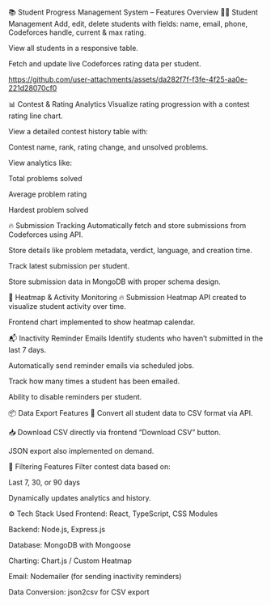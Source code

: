 



📚 Student Progress Management System – Features Overview
🧑‍🎓 Student Management
Add, edit, delete students with fields: name, email, phone, Codeforces handle, current & max rating.

View all students in a responsive table.

Fetch and update live Codeforces rating data per student.


https://github.com/user-attachments/assets/da282f7f-f3fe-4f25-aa0e-221d28070cf0





📊 Contest & Rating Analytics
Visualize rating progression with a contest rating line chart.

View a detailed contest history table with:

Contest name, rank, rating change, and unsolved problems.

View analytics like:

Total problems solved

Average problem rating

Hardest problem solved





🔥 Submission Tracking
Automatically fetch and store submissions from Codeforces using API.

Store details like problem metadata, verdict, language, and creation time.

Track latest submission per student.

Store submission data in MongoDB with proper schema design.



📅 Heatmap & Activity Monitoring
🔥 Submission Heatmap API created to visualize student activity over time.

Frontend chart implemented to show heatmap calendar.






📬 Inactivity Reminder Emails
Identify students who haven’t submitted in the last 7 days.

Automatically send reminder emails via scheduled jobs.

Track how many times a student has been emailed.

Ability to disable reminders per student.





📦 Data Export Features
🧮 Convert all student data to CSV format via API.

📥 Download CSV directly via frontend “Download CSV” button.

JSON export also implemented on demand.






📆 Filtering Features
Filter contest data based on:

Last 7, 30, or 90 days

Dynamically updates analytics and history.







⚙️ Tech Stack Used
Frontend: React, TypeScript, CSS Modules

Backend: Node.js, Express.js

Database: MongoDB with Mongoose

Charting: Chart.js / Custom Heatmap

Email: Nodemailer (for sending inactivity reminders)

Data Conversion: json2csv for CSV export

